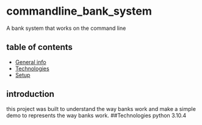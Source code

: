 # commandline_bank_system
A bank system that works on the command line

## table of contents
* [General info](#general-info)
* [Technologies](#technologies)
* [Setup](#setup)

## introduction
this project was built to understand the way banks work and make a simple demo to represents 
the way banks work.
##Technologies
python 3.10.4
